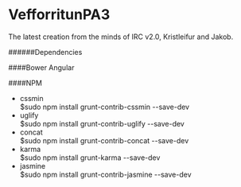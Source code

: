 VefforritunPA3
==============

The latest creation from the minds of IRC v2.0,  Kristleifur and Jakob.

######Dependencies


####Bower
Angular

####NPM
* cssmin  
    $sudo npm install grunt-contrib-cssmin --save-dev
* uglify  
    $sudo npm install grunt-contrib-uglify --save-dev
* concat  
    $sudo npm install grunt-contrib-concat --save-dev
* karma  
    $sudo npm install grunt-karma --save-dev
* jasmine  
    $sudo npm install grunt-contrib-jasmine --save-dev
